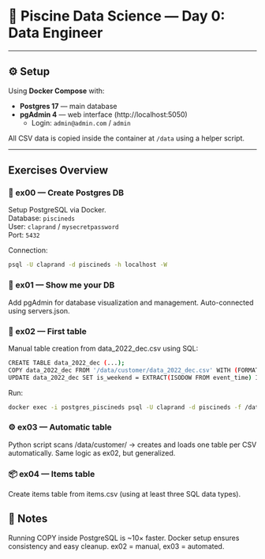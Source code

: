 # 🧠 Piscine Data Science — Day 0: Data Engineer

---

## ⚙️ Setup

Using **Docker Compose** with:
- **Postgres 17** — main database  
- **pgAdmin 4** — web interface (http://localhost:5050)  
  - Login: `admin@admin.com` / `admin`

All CSV data is copied inside the container at `/data` using a helper script.

---

## Exercises Overview

### 🧱 ex00 — Create Postgres DB  
Setup PostgreSQL via Docker.  
Database: `piscineds`  
User: `claprand` / `mysecretpassword`  
Port: `5432`  

Connection:
```bash
psql -U claprand -d piscineds -h localhost -W
```

### 🧭 ex01 — Show me your DB

Add pgAdmin for database visualization and management.
Auto-connected using servers.json.

### 💾 ex02 — First table

Manual table creation from data_2022_dec.csv using SQL:
```bash
CREATE TABLE data_2022_dec (...);
COPY data_2022_dec FROM '/data/customer/data_2022_dec.csv' WITH (FORMAT csv, HEADER true);
UPDATE data_2022_dec SET is_weekend = EXTRACT(ISODOW FROM event_time) IN (6,7);
```

Run:
```bash
docker exec -i postgres_piscineds psql -U claprand -d piscineds -f /data/table.sql
```

### ⚙️ ex03 — Automatic table

Python script scans /data/customer/
→ creates and loads one table per CSV automatically.
Same logic as ex02, but generalized.

### 📦 ex04 — Items table

Create items table from items.csv
(using at least three SQL data types).

## 🧠 Notes

Running COPY inside PostgreSQL is ~10× faster.
Docker setup ensures consistency and easy cleanup.
ex02 = manual, ex03 = automated.
